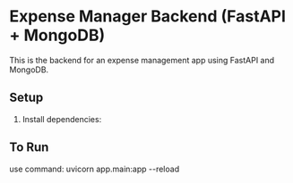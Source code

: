 # Expense Manager Backend (FastAPI + MongoDB)

This is the backend for an expense management app using FastAPI and MongoDB.

## Setup
1. Install dependencies:  
## To Run
use command: uvicorn app.main:app --reload